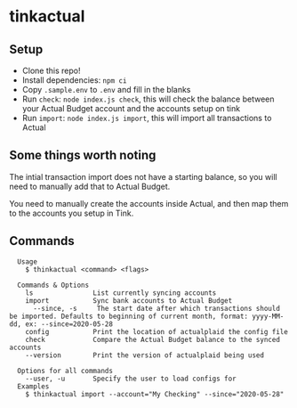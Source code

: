 # tinkactual

## Setup

-   Clone this repo!
-   Install dependencies: `npm ci`
-   Copy `.sample.env` to `.env` and fill in the blanks
-   Run `check`: `node index.js check`, this will check the balance between your Actual Budget account and the accounts setup on tink
-   Run `import`: `node index.js import`, this will import all transactions to Actual

## Some things worth noting

The intial transaction import does not have a starting balance, so you will need to manually add that to Actual Budget.

You need to manually create the accounts inside Actual, and then map them to the accounts you setup in Tink.

## Commands


```
  Usage
    $ thinkactual <command> <flags>

  Commands & Options
    ls               List currently syncing accounts
    import           Sync bank accounts to Actual Budget
      --since, -s     The start date after which transactions should be imported. Defaults to beginning of current month, format: yyyy-MM-dd, ex: --since=2020-05-28
    config           Print the location of actualplaid the config file
    check            Compare the Actual Budget balance to the synced accounts
    --version        Print the version of actualplaid being used

  Options for all commands
    --user, -u       Specify the user to load configs for
  Examples
    $ thinkactual import --account="My Checking" --since="2020-05-28"
```
